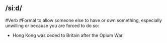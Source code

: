 ## /siːd/
#Verb #Formal
to allow someone else to have or own something, especially unwilling or because you are forced to do so:

- Hong Kong was ceded to Britain after the Opium War